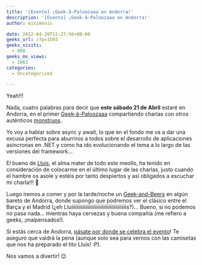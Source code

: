 ```yaml
---
title: '[Evento] ¡Geek-â-Paloozaaa en Andorra!'
description: '[Evento] ¡Geek-â-Paloozaaa en Andorra!'
author: eiximenis

date: 2012-04-20T12:27:56+00:00
geeks_url: /?p=1593
geeks_visits:
  - 808
geeks_ms_views:
  - 1063
categories:
  - Uncategorized

---
```

Yeah!!!

Nada, cuatro palabras para decir que **este sábado 21 de Abril** estaré en Andorra, en el primer [Geek-â-Paloozaaa][1] compartiendo charlas con otros auténticos [monstruos][2].

Yo voy a hablar sobre async y await, lo que en el fondo me va a dar una excusa perfecta para aburriros a todos sobre el desarrollo de aplicaciones asíncronas en .NET y como ha ido evolucionando el tema a lo largo de las versiones del framework…

El bueno de [Lluís][3], el alma mater de todo este meollo, ha tenido en consideración de colocarme en el último lugar de las charlas, justo cuando el hambre os asole y estéis por tanto despiertos y así obligados a escuchar mi charla!!! 🙂 

Luego iremos a comer y por la tarde/noche un [Geek-and-Beers][4] en algún bareto de Andorra, donde supongo que podremos ver el clásico entre el Barça y el Madrid (¿eh Lluíiiiiiiiiiiiiiiiiiiiiiiiiiiiiiiiiiiiiiiiiiis?)… Bueno, si no podemos no pasa nada… mientras haya cervezas y buena compañía (me refiero a geeks, ¡malpensados!).

Si estás cerca de Andorra, [pásate por donde se celebra el evento][5]! Te aseguro que valdrá la pena (aunque solo sea para vernos con las camisetas que nos ha preparado el tito Lluís! :P).

Nos vamos a divertir! 😉

 [1]: http://www.geek-a-paloozaaa.com/
 [2]: http://www.geek-a-paloozaaa.com/speakers.html
 [3]: http://lluisfranco.com/
 [4]: http://www.geek-a-paloozaaa.com/geeks--beers.html
 [5]: http://www.geek-a-paloozaaa.com/map.html